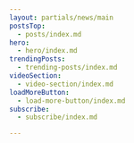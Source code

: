 ```yaml
---
layout: partials/news/main
postsTop: 
  - posts/index.md
hero:
  - hero/index.md
trendingPosts:
  - trending-posts/index.md
videoSection:
  - video-section/index.md
loadMoreButton:
  - load-more-button/index.md
subscribe:
  - subscribe/index.md

---
```

